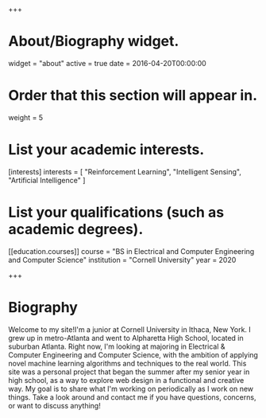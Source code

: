+++
# About/Biography widget.
widget = "about"
active = true
date = 2016-04-20T00:00:00

# Order that this section will appear in.
weight = 5

# List your academic interests.
[interests]
  interests = [
    "Reinforcement Learning",
    "Intelligent Sensing",
    "Artificial Intelligence"
  ]

# List your qualifications (such as academic degrees).
[[education.courses]]
  course = "BS in Electrical and Computer Engineering and Computer Science"
  institution = "Cornell University"
  year = 2020

 
+++

# Biography

Welcome to my site!I'm a junior at Cornell University in Ithaca, New York. I grew up in metro-Atlanta and went to Alpharetta High School, located in suburban Atlanta. Right now, I'm looking at majoring in Electrical & Computer Engineering and Computer Science, with the ambition of applying novel machine learning algorithms and techniques to the real world. This site was a personal project that began the summer after my senior year in high school, as a way to explore web design in a functional and creative way. My goal is to share what I'm working on periodically as I work on new things. Take a look around and contact me if you have questions, concerns, or want to discuss anything!
